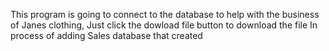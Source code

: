 This program is going to connect to the database to help with the business of Janes clothing,
Just click the dowload file button to download the file
In process of adding  Sales database that  created 
